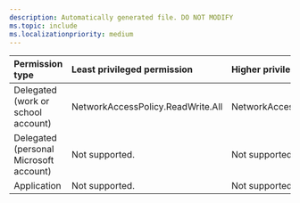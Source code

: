 ```yaml
---
description: Automatically generated file. DO NOT MODIFY
ms.topic: include
ms.localizationpriority: medium
---
```


|Permission type|Least privileged permission|Higher privileged permissions|
|:---|:---|:---|
|Delegated (work or school account)|NetworkAccessPolicy.ReadWrite.All|NetworkAccessPolicy.ReadWrite.All|
|Delegated (personal Microsoft account)|Not supported.|Not supported.|
|Application|Not supported.|Not supported.|
